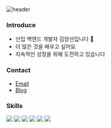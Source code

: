 ![header](https://capsule-render.vercel.app/api?type=waving&color=gradient&height=200&text=Welcome!&fontsize=15)
### Introduce
- 신입 백엔드 개발자 김양선입니다 🙂
- 더 많은 것을 배우고 싶어요
- 지속적인 성장을 위해 도전하고 있습니다 

### Contact
- [Email](blueskyee52@gmail.com)
- [Blog](https://sundroiod.tistory.com/)
  
### Skills
<img src="https://img.shields.io/badge/Java-4479A1?style=for-the-badge&logo=java&logoColor=white"> <img src="https://img.shields.io/badge/Java Script-F7DF1E?style=for-the-badge&logo=javascript&logoColor=white">
<img src="https://img.shields.io/badge/Spring Boot-6DB33F?style=for-the-badge&logo=springboot&logoColor=white">
<img src="https://img.shields.io/badge/Spring Security-6DB33F?style=for-the-badge&logo=springsecurity&logoColor=white">
<img src="https://img.shields.io/badge/MySQL-4479A1?style=for-the-badge&logo=mysql&logoColor=white">
<img src="https://img.shields.io/badge/php-6C78AF?style=for-the-badge&logo=phpmyadmin&logoColor=white">


